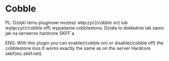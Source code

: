 Cobble
======
PL:
Dzięki temu pluginowi możesz włączyć(/cobble on) lub wyłączyć(/cobble off) wypadanie cobblestona. Działa to dokładnie tak samo jak na serwerze hardcore SKFF`a

ENG:
With this plugin you can enable(/cobble on) or disable(/cobble off) the cobblestone loss.It works exactly the same as on the server Hardcore skkf(mc.skkf.net).

